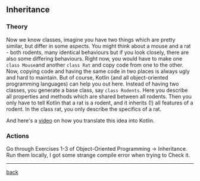 ## Inheritance

### Theory

Now we know classes, imagine you have two things which are pretty similar, but differ in some aspects. You might think about a mouse and a rat - both rodents, many identical behaviours but if you look closely, there are also some differing behaviours. Right now, you would have to make one `class Mouse`and another `class Rat` and copy code from one to the other. Now, copying code and having the same code in two places is always ugly and hard to maintain. But of course, Kotlin (and all object-oriented programming languages) can help you out here. Instead of having two classes, you generate a base class, say `class Rodents`. Here you describe all properties and methods which are shared between all rodents. Then you only have to tell Kotlin that a rat is a rodent, and it inherits (!) all features of a rodent. In the class rat, you only describe the specifics of a rat.

And here's a [video](https://www.youtube.com/watch?v=Xk3IPNHbLVk&list=PLQkwcJG4YTCRSQikwhtoApYs9ij_Hc5Z9&index=21) on how you translate this idea into Kotlin.

### Actions

Go through Exercises 1-3 of Object-Oriented Programming -> Inheritance. Run them locally, I got some strange compile error when trying to Check it.  

---

[back](../README.md)
